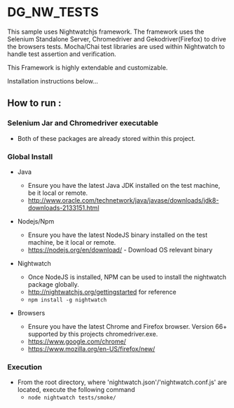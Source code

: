 # DG_NW_TESTS

This sample uses Nightwatchjs framework. The framework uses the Selenium Standalone Server, Chromedriver and Gekodriver(Firefox) to drive the browsers tests. Mocha/Chai test libraries are used within Nightwatch to handle test assertion and verification. 

This Framework is highly extendable and customizable.

Installation instructions below...

## How to run : 
### Selenium Jar and Chromedriver executable
* Both of these packages are already stored within this project.

### Global Install
* Java
  * Ensure you have the latest Java JDK installed on the test machine, be it local or remote.
  * http://www.oracle.com/technetwork/java/javase/downloads/jdk8-downloads-2133151.html

* Nodejs/Npm
  * Ensure you have the latest NodeJS binary installed on the test machine, be it local or remote.
  * https://nodejs.org/en/download/ - Download OS relevant binary

* Nightwatch
  * Once NodeJS is installed, NPM can be used to install the nightwatch package globally.
  * http://nightwatchjs.org/gettingstarted for reference
  * `npm install -g nightwatch`

* Browsers
  * Ensure you have the latest Chrome and Firefox browser. Version 66+ supported by this projects chromedriver.exe.
  * https://www.google.com/chrome/
  * https://www.mozilla.org/en-US/firefox/new/

### Execution
* From the root directory, where 'nightwatch.json'/'nightwatch.conf.js' are located, execute the following command
  * `node nightwatch tests/smoke/`
